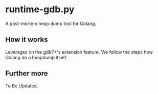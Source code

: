 # runtime-gdb.py
A post-mortem heap dump tool for Golang.

## How it works

Leverages on the gdb7+'s extension feature. We follow the steps how Golang do a heapdump itself.

## Further more

To Be Updated.

